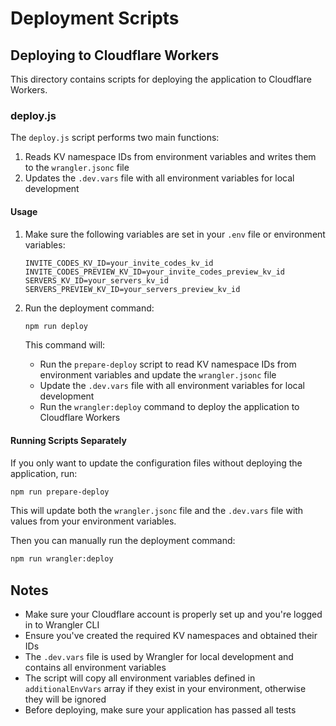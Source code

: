 # Deployment Scripts

## Deploying to Cloudflare Workers

This directory contains scripts for deploying the application to Cloudflare Workers.

### deploy.js

The `deploy.js` script performs two main functions:

1. Reads KV namespace IDs from environment variables and writes them to the `wrangler.jsonc` file
2. Updates the `.dev.vars` file with all environment variables for local development

#### Usage

1. Make sure the following variables are set in your `.env` file or environment variables:

   ```env
   INVITE_CODES_KV_ID=your_invite_codes_kv_id
   INVITE_CODES_PREVIEW_KV_ID=your_invite_codes_preview_kv_id
   SERVERS_KV_ID=your_servers_kv_id
   SERVERS_PREVIEW_KV_ID=your_servers_preview_kv_id
   ```

2. Run the deployment command:

   ```bash
   npm run deploy
   ```

   This command will:
   - Run the `prepare-deploy` script to read KV namespace IDs from environment variables and update the `wrangler.jsonc` file
   - Update the `.dev.vars` file with all environment variables for local development
   - Run the `wrangler:deploy` command to deploy the application to Cloudflare Workers

#### Running Scripts Separately

If you only want to update the configuration files without deploying the application, run:

```bash
npm run prepare-deploy
```

This will update both the `wrangler.jsonc` file and the `.dev.vars` file with values from your environment variables.

Then you can manually run the deployment command:

```bash
npm run wrangler:deploy
```

## Notes

- Make sure your Cloudflare account is properly set up and you're logged in to Wrangler CLI
- Ensure you've created the required KV namespaces and obtained their IDs
- The `.dev.vars` file is used by Wrangler for local development and contains all environment variables
- The script will copy all environment variables defined in `additionalEnvVars` array if they exist in your environment, otherwise they will be ignored
- Before deploying, make sure your application has passed all tests
